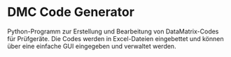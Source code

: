 # DMC Code Generator

Python-Programm zur Erstellung und Bearbeitung von DataMatrix-Codes für Prüfgeräte. Die Codes werden in Excel-Dateien eingebettet und können über eine einfache GUI eingegeben und verwaltet werden.

